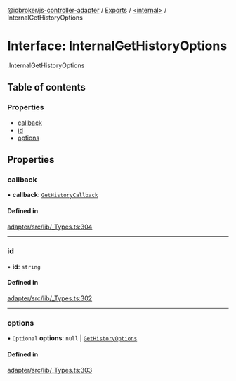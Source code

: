 [@iobroker/js-controller-adapter](../README.md) / [Exports](../modules.md) / [<internal\>](../modules/internal_.md) / InternalGetHistoryOptions

# Interface: InternalGetHistoryOptions

[<internal>](../modules/internal_.md).InternalGetHistoryOptions

## Table of contents

### Properties

- [callback](internal_.InternalGetHistoryOptions.md#callback)
- [id](internal_.InternalGetHistoryOptions.md#id)
- [options](internal_.InternalGetHistoryOptions.md#options)

## Properties

### callback

• **callback**: [`GetHistoryCallback`](../modules/internal_.md#gethistorycallback)

#### Defined in

[adapter/src/lib/_Types.ts:304](https://github.com/ioBroker/ioBroker.js-controller/blob/9ced50d9/packages/adapter/src/lib/_Types.ts#L304)

___

### id

• **id**: `string`

#### Defined in

[adapter/src/lib/_Types.ts:302](https://github.com/ioBroker/ioBroker.js-controller/blob/9ced50d9/packages/adapter/src/lib/_Types.ts#L302)

___

### options

• `Optional` **options**: ``null`` \| [`GetHistoryOptions`](internal_.GetHistoryOptions.md)

#### Defined in

[adapter/src/lib/_Types.ts:303](https://github.com/ioBroker/ioBroker.js-controller/blob/9ced50d9/packages/adapter/src/lib/_Types.ts#L303)
